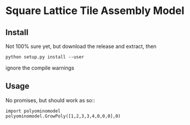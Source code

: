 # **S**quare **L**attice Tile **A**ssembly **M**odel 




## Install

Not 100% sure yet, but download the release and extract, then
```
python setup.py install --user 
```
ignore the compile warnings

## Usage


No promises, but should work as so::
```
import polyominomodel
polyominomodel.GrowPoly([1,2,3,3,4,0,0,0],0)
```
